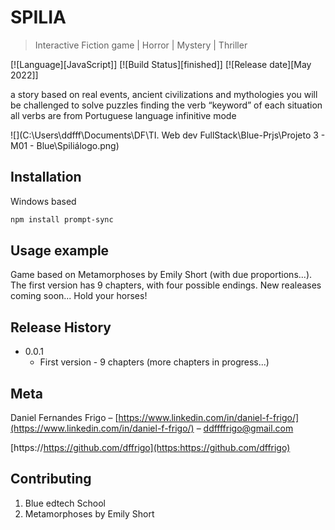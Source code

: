 # SPILIA
> Interactive Fiction game  | Horror | Mystery | Thriller

[![Language][JavaScript]]
[![Build Status][finished]]
[![Release date][May 2022]]

a story based on real events, ancient civilizations and mythologies
you will be challenged to solve puzzles finding the verb “keyword” of each situation
all verbs are from Portuguese language infinitive mode

![](C:\Users\ddfff\Documents\DF\TI\. Web dev FullStack\Blue-Prjs\Projeto 3 - M01 - Blue\Spiliálogo.png)

## Installation

Windows based

```sh
npm install prompt-sync
```

## Usage example

Game based on Metamorphoses by Emily Short (with due proportions...).
The first version has 9 chapters, with four possible endings.
New realeases coming soon... Hold your horses!

## Release History

* 0.0.1
    * First version - 9 chapters (more chapters in progress...)

## Meta

Daniel Fernandes Frigo – [https://www.linkedin.com/in/daniel-f-frigo/](https://www.linkedin.com/in/daniel-f-frigo/) – ddffffrigo@gmail.com

[https://https://github.com/dffrigo](https:https://github.com/dffrigo)

## Contributing

1. Blue edtech School
2. Metamorphoses by Emily Short

<!-- Markdown link & img dfn's -->

